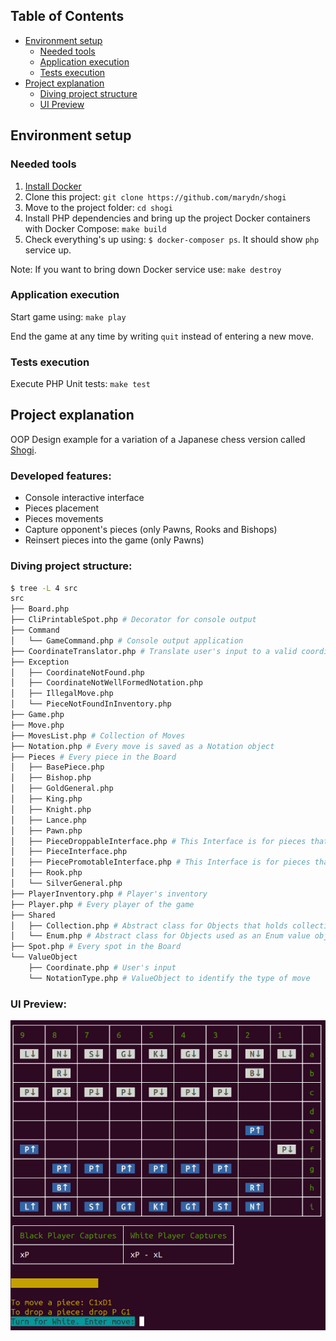 ## Table of Contents

* [Environment setup](#environment-setup)
  * [Needed tools](#needed-tools)
  * [Application execution](#application-execution)
  * [Tests execution](#tests-execution)
* [Project explanation](#project-explanation)
  * [Diving project structure](#diving-project-structure)
  * [UI Preview](#ui-preview)
  
## Environment setup

### Needed tools

1. [Install Docker](https://www.docker.com/get-started)
2. Clone this project: `git clone https://github.com/marydn/shogi`
3. Move to the project folder: `cd shogi`
4. Install PHP dependencies and bring up the project Docker containers with Docker Compose: `make build`
5. Check everything's up using: `$ docker-composer ps`. It should show `php` service up.

Note: If you want to bring down Docker service use: `make destroy`

### Application execution

Start game using: `make play`

End the game at any time by writing `quit` instead of entering a new move.

### Tests execution

Execute PHP Unit tests: `make test`

## Project explanation

OOP Design example for a variation of a Japanese chess version called [Shogi](https://en.wikipedia.org/wiki/Shogi).

### Developed features:

  * Console interactive interface
  * Pieces placement
  * Pieces movements
  * Capture opponent's pieces (only Pawns, Rooks and Bishops)
  * Reinsert pieces into the game (only Pawns)

### Diving project structure:

```bash
$ tree -L 4 src
src
├── Board.php
├── CliPrintableSpot.php # Decorator for console output
├── Command
│   └── GameCommand.php # Console output application
├── CoordinateTranslator.php # Translate user's input to a valid coordinate to handle internally
├── Exception
│   ├── CoordinateNotFound.php
│   ├── CoordinateNotWellFormedNotation.php
│   ├── IllegalMove.php
│   └── PieceNotFoundInInventory.php
├── Game.php
├── Move.php
├── MovesList.php # Collection of Moves
├── Notation.php # Every move is saved as a Notation object
├── Pieces # Every piece in the Board
│   ├── BasePiece.php
│   ├── Bishop.php
│   ├── GoldGeneral.php
│   ├── King.php
│   ├── Knight.php
│   ├── Lance.php
│   ├── Pawn.php
│   ├── PieceDroppableInterface.php # This Interface is for pieces that can be droppable
│   ├── PieceInterface.php
│   ├── PiecePromotableInterface.php # This Interface is for pieces that can be promoted
│   ├── Rook.php
│   └── SilverGeneral.php
├── PlayerInventory.php # Player's inventory
├── Player.php # Every player of the game
├── Shared
│   ├── Collection.php # Abstract class for Objects that holds collections
│   └── Enum.php # Abstract class for Objects used as an Enum value object
├── Spot.php # Every spot in the Board
└── ValueObject
    ├── Coordinate.php # User's input
    └── NotationType.php # ValueObject to identify the type of move
```

### UI Preview:

![image info](./doc/images/demo.png)